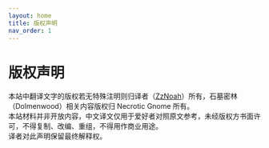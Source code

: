 ```yaml
---
layout: home
title: 版权声明
nav_order: 1
---
```


# 版权声明
本站中翻译文字的版权若无特殊注明则归译者（[ZzNoah](https://zznoah.itch.io/)）所有，石墓密林（Dolmenwood）相关内容版权归 Necrotic Gnome 所有。  
本站材料并非开放内容，中文译文仅用于爱好者对照原文参考，未经版权方书面许可，不得复制、改编、重组，不得用作商业用途。  
译者对此声明保留最终解释权。
